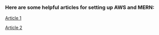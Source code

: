 ### Here are some helpful articles for setting up AWS and MERN:

[Article 1](https://medium.com/@paulrohan/file-upload-to-aws-s3-bucket-in-a-node-react-mongo-app-and-using-multer-72884322aada)

[Article 2](https://medium.com/@otoloye/uploading-files-to-aws-s3-using-nodejs-multer-mongodb-and-postman-part-1-de790b8131d4)
